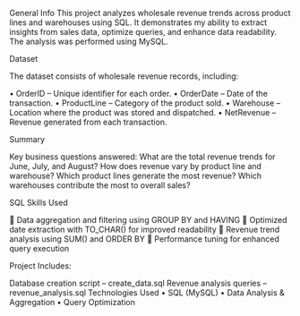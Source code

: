 General Info
This project analyzes wholesale revenue trends across product lines and warehouses using SQL. It demonstrates my ability to extract insights from sales data, optimize queries, and enhance data readability. The analysis was performed using MySQL.

Dataset 

The dataset consists of wholesale revenue records, including: 

•	OrderID – Unique identifier for each order.
•	OrderDate – Date of the transaction.
•	ProductLine – Category of the product sold.
•	Warehouse – Location where the product was stored and dispatched.
•	NetRevenue – Revenue generated from each transaction.



Summary


Key business questions answered:
 What are the total revenue trends for June, July, and August?
How does revenue vary by product line and warehouse?
Which product lines generate the most revenue?
Which warehouses contribute the most to overall sales?




SQL Skills Used



🔹 Data aggregation and filtering using GROUP BY and HAVING
🔹 Optimized date extraction with TO_CHAR() for improved readability
🔹 Revenue trend analysis using SUM() and ORDER BY
🔹 Performance tuning for enhanced query execution



Project Includes:


 Database creation script – create_data.sql
 Revenue analysis queries – revenue_analysis.sql
Technologies Used
•	SQL (MySQL)
•	Data Analysis & Aggregation
•	Query Optimization

